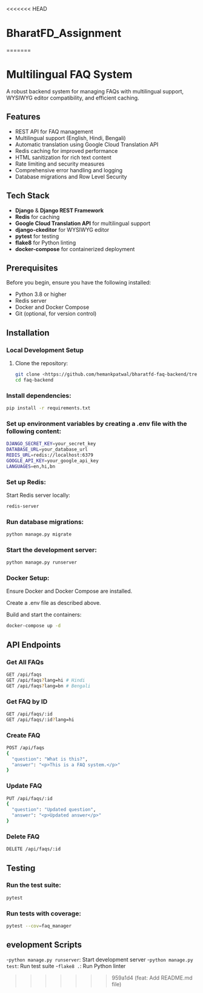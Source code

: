 <<<<<<< HEAD
# BharatFD_Assignment
=======
# Multilingual FAQ System

A robust backend system for managing FAQs with multilingual support, WYSIWYG editor compatibility, and efficient caching.

## Features

- REST API for FAQ management
- Multilingual support (English, Hindi, Bengali)
- Automatic translation using Google Cloud Translation API
- Redis caching for improved performance
- HTML sanitization for rich text content
- Rate limiting and security measures
- Comprehensive error handling and logging
- Database migrations and Row Level Security

## Tech Stack

- **Django** & **Django REST Framework**
- **Redis** for caching
- **Google Cloud Translation API** for multilingual support
- **django-ckeditor** for WYSIWYG editor
- **pytest** for testing
- **flake8** for Python linting
- **docker-compose** for containerized deployment

## Prerequisites

Before you begin, ensure you have the following installed:

- Python 3.8 or higher
- Redis server
- Docker and Docker Compose 
- Git (optional, for version control)

## Installation

### Local Development Setup

1. Clone the repository:
   ```bash
   git clone <https://github.com/hemankpatwal/bharatfd-faq-backend/tree/main/faq_project/faq>
   cd faq-backend
   ```

### Install dependencies:

```bash
pip install -r requirements.txt
```

### Set up environment variables by creating a .env file with the following content:

```bash
DJANGO_SECRET_KEY=your_secret_key
DATABASE_URL=your_database_url
REDIS_URL=redis://localhost:6379
GOOGLE_API_KEY=your_google_api_key
LANGUAGES=en,hi,bn
```
### Set up Redis:

Start Redis server locally:

```bash
redis-server
```

### Run database migrations:

```bash
python manage.py migrate
```

### Start the development server:

```bash
python manage.py runserver
```

### Docker Setup:
Ensure Docker and Docker Compose are installed.

Create a .env file as described above.

Build and start the containers:

```bash
docker-compose up -d
```

## API Endpoints
### Get All FAQs
```bash
GET /api/faqs
GET /api/faqs?lang=hi # Hindi
GET /api/faqs?lang=bn # Bengali
```

### Get FAQ by ID
```bash 
GET /api/faqs/:id
GET /api/faqs/:id?lang=hi
```

### Create FAQ
```bash
POST /api/faqs
{
  "question": "What is this?",
  "answer": "<p>This is a FAQ system.</p>"
}
```

### Update FAQ
```bash
PUT /api/faqs/:id
{
  "question": "Updated question",
  "answer": "<p>Updated answer</p>"
}
```

### Delete FAQ
```bash
DELETE /api/faqs/:id
```

## Testing
### Run the test suite:

```bash
pytest
```

### Run tests with coverage:

```bash
pytest --cov=faq_manager
```

## evelopment Scripts
-`python manage.py runserver`: Start development server
-`python manage.py test`: Run test suite
-`flake8 .`: Run Python linter
>>>>>>> 959a1d4 (feat: Add README.md file)
